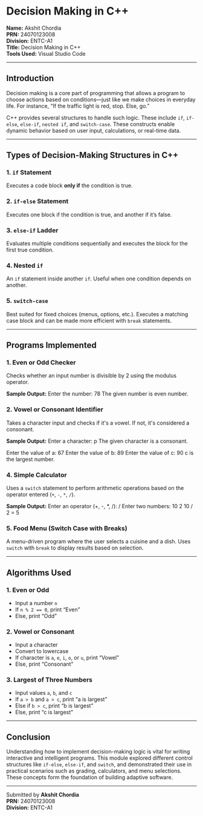 # Decision Making in C++

**Name:** Akshit Chordia  
**PRN:** 24070123008  
**Division:** ENTC-A1  
**Title:** Decision Making in C++  
**Tools Used:** Visual Studio Code  

---

## Introduction

Decision making is a core part of programming that allows a program to choose actions based on conditions—just like we make choices in everyday life. For instance, “If the traffic light is red, stop. Else, go.”

C++ provides several structures to handle such logic. These include `if`, `if-else`, `else-if`, `nested if`, and `switch-case`. These constructs enable dynamic behavior based on user input, calculations, or real-time data.

---

## Types of Decision-Making Structures in C++

### 1. `if` Statement  
Executes a code block **only if** the condition is true.

### 2. `if-else` Statement  
Executes one block if the condition is true, and another if it’s false.

### 3. `else-if` Ladder  
Evaluates multiple conditions sequentially and executes the block for the first true condition.

### 4. Nested `if`  
An `if` statement inside another `if`. Useful when one condition depends on another.

### 5. `switch-case`  
Best suited for fixed choices (menus, options, etc.). Executes a matching case block and can be made more efficient with `break` statements.

---

## Programs Implemented

### 1. Even or Odd Checker

Checks whether an input number is divisible by 2 using the modulus operator.

**Sample Output:**
Enter the number: 78
The given number is even number.

### 2. Vowel or Consonant Identifier

Takes a character input and checks if it's a vowel. If not, it's considered a consonant.

**Sample Output:**
Enter a character: p
The given character is a consonant.

Enter the value of a: 67
Enter the value of b: 89
Enter the value of c: 90
c is the largest number.

### 4. Simple Calculator

Uses a `switch` statement to perform arithmetic operations based on the operator entered (`+`, `-`, `*`, `/`).

**Sample Output:**
Enter an operator (+, -, *, /): /
Enter two numbers: 10 2
10 / 2 = 5
### 5. Food Menu (Switch Case with Breaks)

A menu-driven program where the user selects a cuisine and a dish. Uses `switch` with `break` to display results based on selection.


---

## Algorithms Used

### 1. Even or Odd
- Input a number `n`
- If `n % 2 == 0`, print “Even”
- Else, print “Odd”

### 2. Vowel or Consonant
- Input a character
- Convert to lowercase
- If character is `a`, `e`, `i`, `o`, or `u`, print “Vowel”
- Else, print “Consonant”

### 3. Largest of Three Numbers
- Input values `a`, `b`, and `c`
- If `a > b` and `a > c`, print “a is largest”
- Else if `b > c`, print “b is largest”
- Else, print “c is largest”

---

## Conclusion

Understanding how to implement decision-making logic is vital for writing interactive and intelligent programs. This module explored different control structures like `if-else`, `else-if`, and `switch`, and demonstrated their use in practical scenarios such as grading, calculators, and menu selections. These concepts form the foundation of building adaptive software.

---

Submitted by **Akshit Chordia**  
**PRN:** 24070123008  
**Division:** ENTC-A1




